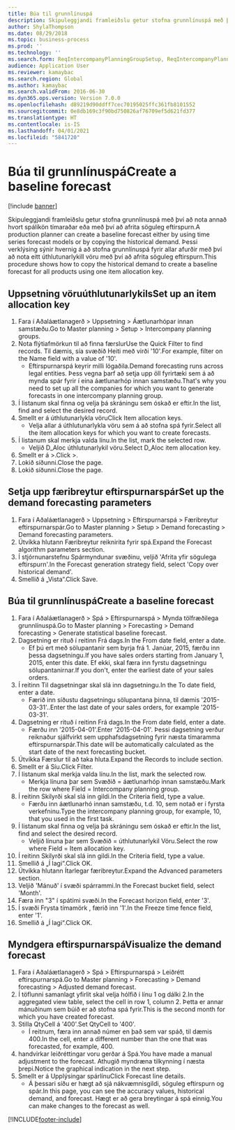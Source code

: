 ```yaml
---
title: Búa til grunnlínuspá
description: Skipuleggjandi framleiðslu getur stofna grunnlínuspá með því að nota annað hvort spálíkön tímaraðar eða með því að afrita söguleg eftirspurn.
author: ShylaThompson
ms.date: 08/29/2018
ms.topic: business-process
ms.prod: ''
ms.technology: ''
ms.search.form: ReqIntercompanyPlanningGroupSetup, ReqIntercompanyPlanningGroupAllocKeys, ReqDemPlanForecastParameters, ReqDemPlanCreateForecastDialog, SysQueryForm, ReqDemPlanForecastViewer
audience: Application User
ms.reviewer: kamaybac
ms.search.region: Global
ms.author: kamaybac
ms.search.validFrom: 2016-06-30
ms.dyn365.ops.version: Version 7.0.0
ms.openlocfilehash: d89219d90ddff7cec70195025ffc361fb8101552
ms.sourcegitcommit: 0e8db169c3f90bd750826af76709ef5d621fd377
ms.translationtype: HT
ms.contentlocale: is-IS
ms.lasthandoff: 04/01/2021
ms.locfileid: "5841720"
---
```

# <a name="create-a-baseline-forecast"></a><span data-ttu-id="bd664-103">Búa til grunnlínuspá</span><span class="sxs-lookup"><span data-stu-id="bd664-103">Create a baseline forecast</span></span>

[!include [banner](../../includes/banner.md)]

<span data-ttu-id="bd664-104">Skipuleggjandi framleiðslu getur stofna grunnlínuspá með því að nota annað hvort spálíkön tímaraðar eða með því að afrita söguleg eftirspurn.</span><span class="sxs-lookup"><span data-stu-id="bd664-104">A production planner can create a baseline forecast either by using time series forecast models or by copying the historical demand.</span></span> <span data-ttu-id="bd664-105">Þessi verklýsing sýnir hvernig á að stofna grunnlínuspá fyrir allar afurðir með því að nota eitt úthlutunarlykill vöru með því að afrita söguleg eftirspurn.</span><span class="sxs-lookup"><span data-stu-id="bd664-105">This procedure shows how to copy the historical demand to create a baseline forecast for all products using one item allocation key.</span></span> 


## <a name="set-up-an-item-allocation-key"></a><span data-ttu-id="bd664-106">Uppsetning vöruúthlutunarlykils</span><span class="sxs-lookup"><span data-stu-id="bd664-106">Set up an item allocation key</span></span>
1. <span data-ttu-id="bd664-107">Fara í Aðaláætlanagerð > Uppsetning > Áætlunarhópar innan samstæðu.</span><span class="sxs-lookup"><span data-stu-id="bd664-107">Go to Master planning > Setup > Intercompany planning groups.</span></span>
2. <span data-ttu-id="bd664-108">Nota flýtiafmörkun til að finna færslur</span><span class="sxs-lookup"><span data-stu-id="bd664-108">Use the Quick Filter to find records.</span></span> <span data-ttu-id="bd664-109">Til dæmis, sía svæðið Heiti með virði '10'.</span><span class="sxs-lookup"><span data-stu-id="bd664-109">For example, filter on the Name field with a value of '10'.</span></span>
    * <span data-ttu-id="bd664-110">Eftirspurnarspá keyrir milli lögaðila.</span><span class="sxs-lookup"><span data-stu-id="bd664-110">Demand forecasting runs across legal entities.</span></span> <span data-ttu-id="bd664-111">Þess vegna þarf að setja upp öll fyrirtæki sem á að mynda spár fyrir í eina áætlunarhóp innan samstæðu.</span><span class="sxs-lookup"><span data-stu-id="bd664-111">That's why you need to set up all the companies for which you want to generate forecasts in one intercompany planning group.</span></span>  
3. <span data-ttu-id="bd664-112">Í listanum skal finna og velja þá skráningu sem óskað er eftir.</span><span class="sxs-lookup"><span data-stu-id="bd664-112">In the list, find and select the desired record.</span></span>
4. <span data-ttu-id="bd664-113">Smellt er á úthlutunarlykla vöru</span><span class="sxs-lookup"><span data-stu-id="bd664-113">Click Item allocation keys.</span></span>
    * <span data-ttu-id="bd664-114">Velja allar á úthlutunarlykla vöru sem á að stofna spá fyrir.</span><span class="sxs-lookup"><span data-stu-id="bd664-114">Select all the item allocation keys for which you want to create forecasts.</span></span>  
5. <span data-ttu-id="bd664-115">Í listanum skal merkja valda línu.</span><span class="sxs-lookup"><span data-stu-id="bd664-115">In the list, mark the selected row.</span></span>
    * <span data-ttu-id="bd664-116">Veljið D_Aloc úthlutunarlykil vöru.</span><span class="sxs-lookup"><span data-stu-id="bd664-116">Select D_Aloc item allocation key.</span></span>  
6. <span data-ttu-id="bd664-117">Smellt er á >.</span><span class="sxs-lookup"><span data-stu-id="bd664-117">Click >.</span></span>
7. <span data-ttu-id="bd664-118">Lokið síðunni.</span><span class="sxs-lookup"><span data-stu-id="bd664-118">Close the page.</span></span>
8. <span data-ttu-id="bd664-119">Lokið síðunni.</span><span class="sxs-lookup"><span data-stu-id="bd664-119">Close the page.</span></span>

## <a name="set-up-the-demand-forecasting-parameters"></a><span data-ttu-id="bd664-120">Setja upp færibreytur eftirspurnarspár</span><span class="sxs-lookup"><span data-stu-id="bd664-120">Set up the demand forecasting parameters</span></span>
1. <span data-ttu-id="bd664-121">Fara í Aðaláætlanagerð > Uppsetning > Eftirspurnarspá > Færibreytur eftirspurnarspár.</span><span class="sxs-lookup"><span data-stu-id="bd664-121">Go to Master planning > Setup > Demand forecasting > Demand forecasting parameters.</span></span>
2. <span data-ttu-id="bd664-122">Útvíkka hlutann Færibreytur reiknirita fyrir spá.</span><span class="sxs-lookup"><span data-stu-id="bd664-122">Expand the Forecast algorithm parameters section.</span></span>
3. <span data-ttu-id="bd664-123">Í stjórnunarstefnu Spármyndunar svæðinu, veljið 'Afrita yfir sögulega eftirspurn'.</span><span class="sxs-lookup"><span data-stu-id="bd664-123">In the Forecast generation strategy field, select 'Copy over historical demand'.</span></span>
4. <span data-ttu-id="bd664-124">Smellið á „Vista“.</span><span class="sxs-lookup"><span data-stu-id="bd664-124">Click Save.</span></span>

## <a name="create-a-baseline-forecast"></a><span data-ttu-id="bd664-125">Búa til grunnlínuspá</span><span class="sxs-lookup"><span data-stu-id="bd664-125">Create a baseline forecast</span></span>
1. <span data-ttu-id="bd664-126">Fara í Aðaláætlanagerð > Spá > Eftirspurnarspá > Mynda tölfræðilega grunnlínuspá.</span><span class="sxs-lookup"><span data-stu-id="bd664-126">Go to Master planning > Forecasting > Demand forecasting > Generate statistical baseline forecast.</span></span>
2. <span data-ttu-id="bd664-127">Dagsetning er rituð í reitinn Frá dags.</span><span class="sxs-lookup"><span data-stu-id="bd664-127">In the From date field, enter a date.</span></span>
    * <span data-ttu-id="bd664-128">Ef þú ert með sölupantanir sem byrja frá 1. Janúar, 2015, færðu inn þessa dagsetningu.</span><span class="sxs-lookup"><span data-stu-id="bd664-128">If you have sales orders starting from January 1, 2015, enter this date.</span></span> <span data-ttu-id="bd664-129">Ef ekki, skal færa inn fyrstu dagsetningu sölupantanirnar.</span><span class="sxs-lookup"><span data-stu-id="bd664-129">If you don't, enter the earliest date of your sales orders.</span></span>  
3. <span data-ttu-id="bd664-130">Í reitinn Til dagsetningar skal slá inn dagsetningu.</span><span class="sxs-lookup"><span data-stu-id="bd664-130">In the To date field, enter a date.</span></span>
    * <span data-ttu-id="bd664-131">Færið inn síðustu dagsetningu sölupantana þinna, til dæmis '2015-03-31'..</span><span class="sxs-lookup"><span data-stu-id="bd664-131">Enter the last date of your sales orders, for example '2015-03-31'.</span></span>  
4. <span data-ttu-id="bd664-132">Dagsetning er rituð í reitinn Frá dags.</span><span class="sxs-lookup"><span data-stu-id="bd664-132">In the From date field, enter a date.</span></span>
    * <span data-ttu-id="bd664-133">Færðu inn '2015-04-01'.</span><span class="sxs-lookup"><span data-stu-id="bd664-133">Enter '2015-04-01'.</span></span> <span data-ttu-id="bd664-134">Þessi dagsetning verður reiknaður sjálfvirkt sem upphafsdagsetning fyrir næsta tímaramma eftirspurnarspár.</span><span class="sxs-lookup"><span data-stu-id="bd664-134">This date will be automatically calculated as the start date of the next forecasting bucket.</span></span>  
5. <span data-ttu-id="bd664-135">Útvíkka Færslur til að taka hluta.</span><span class="sxs-lookup"><span data-stu-id="bd664-135">Expand the Records to include section.</span></span>
6. <span data-ttu-id="bd664-136">Smellt er á Síu.</span><span class="sxs-lookup"><span data-stu-id="bd664-136">Click Filter.</span></span>
7. <span data-ttu-id="bd664-137">Í listanum skal merkja valda línu.</span><span class="sxs-lookup"><span data-stu-id="bd664-137">In the list, mark the selected row.</span></span>
    * <span data-ttu-id="bd664-138">Merkja línuna þar sem Svæðið = áætlunarhóp innan samstæðu.</span><span class="sxs-lookup"><span data-stu-id="bd664-138">Mark the row where Field = Intercompany planning group.</span></span>  
8. <span data-ttu-id="bd664-139">Í reitinn Skilyrði skal slá inn gildi.</span><span class="sxs-lookup"><span data-stu-id="bd664-139">In the Criteria field, type a value.</span></span>
    * <span data-ttu-id="bd664-140">Færðu inn áætlunarhó innan samstæðu, t.d. 10, sem notað er í fyrsta verkefninu.</span><span class="sxs-lookup"><span data-stu-id="bd664-140">Type the intercompany planning group, for example, 10, that you used in the first task.</span></span>  
9. <span data-ttu-id="bd664-141">Í listanum skal finna og velja þá skráningu sem óskað er eftir.</span><span class="sxs-lookup"><span data-stu-id="bd664-141">In the list, find and select the desired record.</span></span>
    * <span data-ttu-id="bd664-142">Veljið línuna þar sem Svæðið = úthlutunarlykil Vöru.</span><span class="sxs-lookup"><span data-stu-id="bd664-142">Select the row where Field = Item allocation key.</span></span>  
10. <span data-ttu-id="bd664-143">Í reitinn Skilyrði skal slá inn gildi.</span><span class="sxs-lookup"><span data-stu-id="bd664-143">In the Criteria field, type a value.</span></span>
11. <span data-ttu-id="bd664-144">Smellið á „Í lagi“.</span><span class="sxs-lookup"><span data-stu-id="bd664-144">Click OK.</span></span>
12. <span data-ttu-id="bd664-145">Útvíkka hlutann Ítarlegar færibreytur.</span><span class="sxs-lookup"><span data-stu-id="bd664-145">Expand the Advanced parameters section.</span></span>
13. <span data-ttu-id="bd664-146">Veljið 'Mánuð' í svæði spárrammi.</span><span class="sxs-lookup"><span data-stu-id="bd664-146">In the Forecast bucket field, select 'Month'.</span></span>
14. <span data-ttu-id="bd664-147">Færa inn "3" í spátími svæði.</span><span class="sxs-lookup"><span data-stu-id="bd664-147">In the Forecast horizon field, enter '3'.</span></span>
15. <span data-ttu-id="bd664-148">Í svæði Frysta tímamörk , færið inn '1'.</span><span class="sxs-lookup"><span data-stu-id="bd664-148">In the Freeze time fence field, enter '1'.</span></span>
16. <span data-ttu-id="bd664-149">Smellið á „Í lagi“.</span><span class="sxs-lookup"><span data-stu-id="bd664-149">Click OK.</span></span>

## <a name="visualize-the-demand-forecast"></a><span data-ttu-id="bd664-150">Myndgera eftirspurnarspá</span><span class="sxs-lookup"><span data-stu-id="bd664-150">Visualize the demand forecast</span></span>
1. <span data-ttu-id="bd664-151">Fara í Aðaláætlanagerð > Spá > Eftirspurnarspá > Leiðrétt eftirspurnarspá.</span><span class="sxs-lookup"><span data-stu-id="bd664-151">Go to Master planning > Forecasting > Demand forecasting > Adjusted demand forecast.</span></span>
2. <span data-ttu-id="bd664-152">Í töflunni samanlagt yfirlit skal velja hólfið í línu 1 og dálki 2.</span><span class="sxs-lookup"><span data-stu-id="bd664-152">In the aggregated view table, select the cell in row 1, column 2.</span></span> <span data-ttu-id="bd664-153">Þetta er annar mánuðinum sem búið er að stofna spá fyrir.</span><span class="sxs-lookup"><span data-stu-id="bd664-153">This is the second month for which you have created forecast.</span></span>
3. <span data-ttu-id="bd664-154">Stilla QtyCell á '400'.</span><span class="sxs-lookup"><span data-stu-id="bd664-154">Set QtyCell to '400'.</span></span>
    * <span data-ttu-id="bd664-155">Í reitnum, færa inn annað númer en það sem var spáð, til dæmis 400.</span><span class="sxs-lookup"><span data-stu-id="bd664-155">In the cell, enter a different number than the one that was forecasted, for example, 400.</span></span>  
4. <span data-ttu-id="bd664-156">handvirkar leiðréttingar voru gerðar á Spá.</span><span class="sxs-lookup"><span data-stu-id="bd664-156">You have made a manual adjustment to the forecast.</span></span> <span data-ttu-id="bd664-157">Athugið myndræna tilkynning í næsta þrepi.</span><span class="sxs-lookup"><span data-stu-id="bd664-157">Notice the graphical indication in the next step.</span></span>
5. <span data-ttu-id="bd664-158">Smellt er á Upplýsingar spárlínu</span><span class="sxs-lookup"><span data-stu-id="bd664-158">Click Forecast line details.</span></span>
    * <span data-ttu-id="bd664-159">Á þessari síðu er hægt að sjá nákvæmnisgildi, söguleg eftirspurn og spár.</span><span class="sxs-lookup"><span data-stu-id="bd664-159">In this page, you can see the accuracy values, historical demand, and forecast.</span></span> <span data-ttu-id="bd664-160">Hægt er að gera breytingar á spá einnig.</span><span class="sxs-lookup"><span data-stu-id="bd664-160">You can make changes to the forecast as well.</span></span>  



[!INCLUDE[footer-include](../../../includes/footer-banner.md)]